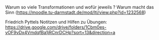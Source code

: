 Warum so viele Transformationen und wofür jeweils ? Warum macht das Sinn (https://moodle.tu-darmstadt.de/mod/lti/view.php?id=1232568)

Friedrich Pyttels Notitzen und Hilfen zu Übungen: https://drive.google.com/drive/folders/1Cbm0es-vOF9vDx4VmdqfBa1jRCnrDCHp?sort=13&direction=a
